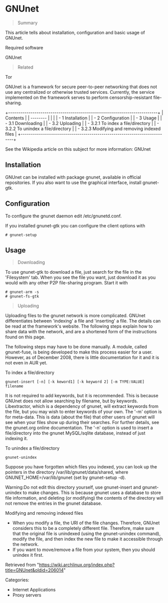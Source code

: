 GNUnet
======

> Summary

This article tells about installation, configuration and basic usage of
GNUnet.

Required software

GNUnet

> Related

Tor

GNUnet is a framework for secure peer-to-peer networking that does not
use any centralized or otherwise trusted services. Currently, the
service implemented on the framework serves to perform
censorship-resistant file-sharing.

+--------------------------------------------------------------------------+
| Contents                                                                 |
| --------                                                                 |
|                                                                          |
| -   1 Installation                                                       |
| -   2 Configuration                                                      |
| -   3 Usage                                                              |
|     -   3.1 Downloading                                                  |
|     -   3.2 Uploading                                                    |
|         -   3.2.1 To index a file/directory                              |
|         -   3.2.2 To unindex a file/directory                            |
|         -   3.2.3 Modifying and removing indexed files                   |
+--------------------------------------------------------------------------+

  

See the Wikipedia article on this subject for more information: GNUnet

Installation
------------

GNUnet can be installed with package gnunet, available in official
repositories. If you also want to use the graphical interface, install
gnunet-gtk.

Configuration
-------------

To configure the gnunet daemon edit /etc/gnunetd.conf.

If you installed gnunet-gtk you can configure the client options with

    # gnunet-setup 

Usage
-----

> Downloading

To use gnunet-gtk to download a file, just search for the file in the
'Filesystem' tab. When you see the file you want, just download it as
you would with any other P2P file-sharing program. Start it with

    # gnunet-arm -s
    # gnunet-fs-gtk

> Uploading

Uploading files to the gnunet network is more complicated. GNUnet
differentiates between 'indexing' a file and 'inserting' a file. The
details can be read at the framework's website. The following steps
explain how to share data with the network, and are a shortened form of
the instructions found on this page.

The following steps may have to be done manually. A module, called
gnunet-fuse, is being developed to make this process easier for a user.
However, as of December 2008, there is little documentation for it and
it is not even in AUR yet.

To index a file/directory

    gnunet-insert [-n] [-k keword1] [-k keyword 2] [-m TYPE:VALUE] filename

It is not required to add keywords, but it is recommended. This is
because GNUnet does not allow searching by filename, but by keywords.
Libextractor, which is a dependency of gnunet, will extract keywords
from the file, but you may wish to enter keywords of your own. The '-m'
option is for meta-data. This is data (about the file) that other users
of gnunet will see when your files show up during their searches. For
further details, see the gnunet.org online documentation. The '-n'
option is used to insert a file/directory into the gnunet MySQL/sqlite
database, instead of just indexing it.

To unindex a file/directory

    gnunet-unindex

Suppose you have forgotten which files you indexed, you can look up the
pointers in the directory /var/lib/gnunet/data/shared, where
GNUNET_HOME=/var/lib/gnunet (set by gnunet-setup -d).

Warning:Do not edit this directory yourself, use gnunet-insert and
gnunet-unindex to make changes. This is because gnunet uses a database
to store file information, and deleting (or modifying) the contents of
the directory will not remove the entries in the gnunet database.

Modifying and removing indexed files

-   When you modify a file, the URI of the file changes. Therefore,
    GNUnet considers this to be a completely different file. Therefore,
    make sure that the original file is unindexed (using the
    gnunet-unindex command), modify the file, and then index the new
    file to make it accessible through the network.
-   If you want to move/remove a file from your system, then you should
    unindex it first.

Retrieved from
"https://wiki.archlinux.org/index.php?title=GNUnet&oldid=206014"

Categories:

-   Internet Applications
-   Proxy servers
